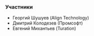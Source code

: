 ### Участники

* Георгий Шушуев (Align Technology)
* Дмитрий Колодезев (Промсофт)
* Евгений Михантьев (Turation)
